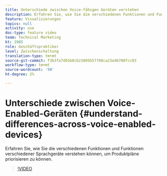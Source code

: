 ```yaml
---
title: Unterschiede zwischen Voice-fähigen Geräten verstehen
description: Erfahren Sie, wie Sie die verschiedenen Funktionen und Funktionen verschiedener Sprachgeräte verstehen können, um Produktpläne priorisieren zu können.
feature: Visualisierungen
topics: null
activity: use
doc-type: feature video
team: Technical Marketing
kt: 2905
role: Geschäftspraktiker
level: Zwischenschaltung
translation-type: tm+mt
source-git-commit: f3b3fa7d91b0cb21005b57768ca23ed6700fcc03
workflow-type: tm+mt
source-wordcount: '50'
ht-degree: 2%

---
```



# Unterschiede zwischen Voice-Enabled-Geräten {#understand-differences-across-voice-enabled-devices}

Erfahren Sie, wie Sie die verschiedenen Funktionen und Funktionen verschiedener Sprachgeräte verstehen können, um Produktpläne priorisieren zu können.

>[!VIDEO](https://video.tv.adobe.com/v/27225/?quality=9)
